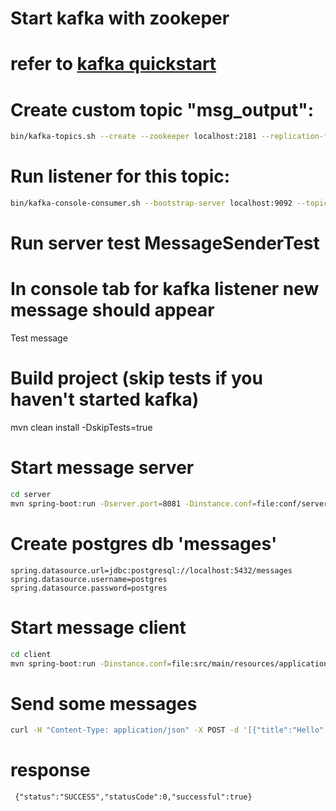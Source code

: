 # Start kafka with zookeper 
# refer to [kafka quickstart](https://kafka.apache.org/quickstart)

# Create custom topic "msg_output":
```bash
bin/kafka-topics.sh --create --zookeeper localhost:2181 --replication-factor 1 --partitions 1 --topic msg_output
```
# Run listener for this topic:
```bash
bin/kafka-console-consumer.sh --bootstrap-server localhost:9092 --topic msg_output --from-beginning
```
# Run server test MessageSenderTest
# In console tab for kafka listener new message should appear
Test message

# Build project (skip tests if you haven't started kafka)
mvn clean install -DskipTests=true

# Start message server
```bash
cd server
mvn spring-boot:run -Dserver.port=8081 -Dinstance.conf=file:conf/server.default.properties -Dlog4j.configuration=file:conf/log4j.properties
```
# Create postgres db 'messages'
```
spring.datasource.url=jdbc:postgresql://localhost:5432/messages
spring.datasource.username=postgres
spring.datasource.password=postgres
```
# Start message client
```bash
cd client
mvn spring-boot:run -Dinstance.conf=file:src/main/resources/application.properties -Dlog4j.configuration=file:conf/log4j.properties
```

# Send some messages
```bash
curl -H "Content-Type: application/json" -X POST -d '[{"title":"Hello","text":"Hello World!","author":"User","created":"2017-10-17"}]' http://localhost:8081/api/v1/messages
```
# response
```
 {"status":"SUCCESS","statusCode":0,"successful":true}
```

